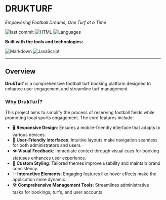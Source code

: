 # DRUKTURF

*Empowering Football Dreams, One Turf at a Time*

![last commit](https://img.shields.io/badge/last%20commit-today-brightgreen)
![HTML](https://img.shields.io/badge/html-99.94%25-blue)
![Languages](https://img.shields.io/badge/languages-2-blue)

**Built with the tools and technologies:**

![Markdown](https://img.shields.io/badge/-Markdown-000?logo=markdown&logoColor=white)
![JavaScript](https://img.shields.io/badge/-JavaScript-F7DF1E?logo=javascript&logoColor=black)

---

## Overview

**DrukTurf** is a comprehensive football turf booking platform designed to enhance user engagement and streamline turf management.

### Why DrukTurf?

This project aims to simplify the process of reserving football fields while promoting local sports engagement. The core features include:

- 🖥️ **Responsive Design**: Ensures a mobile-friendly interface that adapts to various devices.
- 👥 **User-Friendly Interfaces**: Intuitive layouts make navigation seamless for both administrators and users.
- 👁️ **Visual Feedback**: Immediate context through visual cues for booking statuses enhances user experience.
- 🎨 **Custom Styling**: Tailored themes improve usability and maintain brand consistency.
- ✨ **Interactive Elements**: Engaging features like hover effects make the application more dynamic.
- 🛠️ **Comprehensive Management Tools**: Streamlines administrative tasks for bookings, turfs, and user accounts.

